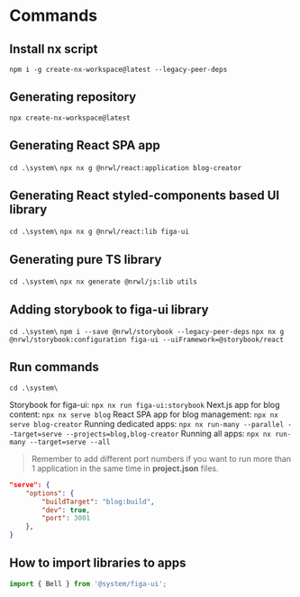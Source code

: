 # Commands

## Install nx script

`npm i -g create-nx-workspace@latest --legacy-peer-deps`

## Generating repository

`npx create-nx-workspace@latest`

## Generating React SPA app

`cd .\system\`
`npx nx g @nrwl/react:application blog-creator`

## Generating React styled-components based UI library

`cd .\system\`
`npx nx g @nrwl/react:lib figa-ui`

## Generating pure TS library

`cd .\system\`
`npx nx generate @nrwl/js:lib utils`

## Adding storybook to figa-ui library

`cd .\system\`
`npm i --save @nrwl/storybook --legacy-peer-deps`
`npx nx g @nrwl/storybook:configuration figa-ui --uiFramework=@storybook/react`

## Run commands

`cd .\system\`

Storybook for figa-ui: `npx nx run figa-ui:storybook`
Next.js app for blog content: `npx nx serve blog`
React SPA app for blog management: `npx nx serve blog-creator`
Running dedicated apps: `npx nx run-many --parallel --target=serve --projects=blog,blog-creator`
Running all apps: `npx nx run-many --target=serve --all`

> Remember to add different port numbers if you want to run more than 1 application in the same time in  **project.json** files.

```json
"serve": {
    "options": {
        "buildTarget": "blog:build",
        "dev": true,
        "port": 3001
    },
}
```

## How to import libraries to apps

```ts
import { Bell } from '@system/figa-ui';
```